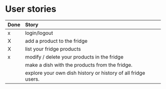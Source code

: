 # User stories

| Done | Story  |
|:-----| :----------|
| x     | login/logout |
| X    | add a product to the fridge |
| X    | list your fridge products |
| x    | modify / delete your products in the fridge |
|      | make a dish with the products from the fridge.
|      | explore your own dish history or history of all fridge users.
